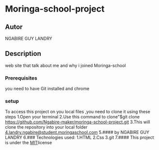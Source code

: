# Moringa-school-project
## Autor 
NGABIRE GUY LANDRY
## Description
web site that talk about me and why i joined Moringa-school
### Prerequisites
you need to have Git installed and chrome 
### setup
To access this project on you local files ,you need to clone it using these steps
1.Open your terminal 
2.Use this command to clone"$git clone https://github.com/Ngabire-maker/moringa-school-project.git
3.This will clone the repository into your local folder
4.landry.ngabire@student.moringaschool.com
5.#### by NGABIRE GUY LANDRY
6.### Technologies used:
    1.HTML
    2.Css
    3.git
7.#### This project is under the [MIT](LICENSE)license

